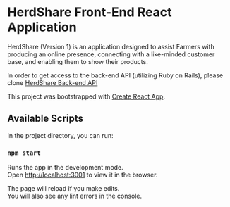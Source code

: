 # HerdShare Front-End React Application

HerdShare (Version 1) is an application designed to assist Farmers with producing an online presence, connecting with a like-minded customer base, and enabling them to show their products.

In order to get access to the back-end API (utilizing Ruby on Rails), please clone [HerdShare Back-end API](https://github.com/nsethblanchard/herdshare-backend-new)

This project was bootstrapped with [Create React App](https://github.com/facebook/create-react-app).

## Available Scripts

In the project directory, you can run:

### `npm start`

Runs the app in the development mode.\
Open [http://localhost:3001](http://localhost:3001) to view it in the browser.

The page will reload if you make edits.\
You will also see any lint errors in the console.
